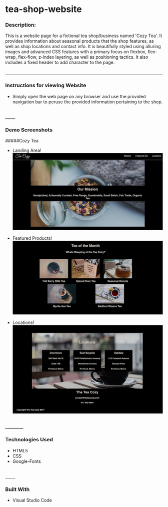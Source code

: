 # tea-shop-website

### **Description:**
This is a website page for a fictional tea shop/business named 'Cozy Tea'. It provides information about seasonal products that the shop features, as well as shop locations and contact info. It is beautifully styled using alluring images and advanced CSS features with a primary focus on flexbox, flex-wrap, flex-flow, z-index layering, as well as positioning tactics. It also includes a fixed header to add character to the page.  
<br>
_____

### **Instructions for viewing Website**
*  Simply open the web page on any browser and use the provided navigation bar to peruse the provided information pertaining to the shop. 
<br>
_____

### **Demo Screenshots**
#####Cozy Tea
* Landing Area!
![Image of Landing Page](./assets/images/teaHome.png)

* Featured Products!
![Image of Featured Products](./assets/images/teaItems.png)

* Locations!
![Image of Open Locations](./assets/images/teaLocations.png)
<br>
_________

### **Technologies Used**
* HTML5
* CSS
* Google-Fonts
<br>
_____

### **Built With**
* Visual Studio Code

